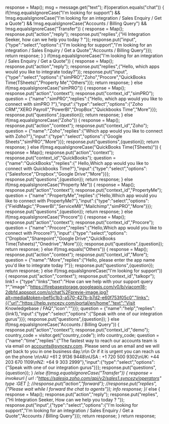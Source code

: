 response = Map();
msg = message.get("text");
if(operation.equals("chat"))
{
	if(!msg.equalsIgnoreCase("I'm looking for support") && !msg.equalsIgnoreCase("I'm looking for an integration / Sales Enquiry / Get a Quote") && !msg.equalsIgnoreCase("Accounts / Billing Query") && !msg.equalsIgnoreCase("Transfer"))
	{
		response = Map();
		response.put("action","reply");
		response.put("replies",{"Hi Integration Seeker, how can we help you today ? "});
		response.put("input",{"type":"select","options":{"I'm looking for support","I'm looking for an integration / Sales Enquiry / Get a Quote","Accounts / Billing Query"}});
		return response;
	}
}
if(msg.equalsIgnoreCase("I'm looking for an integration / Sales Enquiry / Get a Quote"))
{
	response = Map();
	response.put("action","reply");
	response.put("replies",{"Hello, which apps would you like to integrate today?"});
	response.put("input",{"type":"select","options":{"simPRO","Zoho","Procore","QuickBooks Time(TSheets)","Property Me","Others"}});
	return response;
}
else if(msg.equalsIgnoreCase("simPRO"))
{
	response = Map();
	response.put("action","context");
	response.put("context_id","simPRO");
	question = {"name":"simPRO","replies":{"Hello, which app would you like to connect with simPRO ?"},"input":{"type":"select","options":{"Zoho CRM","XERO Payroll","PowerBI","DropBox","Quickbooks Time","More"}}};
	response.put("questions",{question});
	return response;
}
else if(msg.equalsIgnoreCase("Zoho"))
{
	response = Map();
	response.put("action","context");
	response.put("context_id","Zoho");
	question = {"name":"Zoho","replies":{"Which app would you like to connect with Zoho?"},"input":{"type":"select","options":{"Google Sheets","simPRO","More"}}};
	response.put("questions",{question});
	return response;
}
else if(msg.equalsIgnoreCase("QuickBooks Time(TSheets)"))
{
	response = Map();
	response.put("action","context");
	response.put("context_id","QuickBooks");
	question = {"name":"QuickBooks","replies":{" Hello,Which app would you like to connect with Quickbooks Time?"},"input":{"type":"select","options":{"Salesforce","Dropbox","Google Drive","More"}}};
	response.put("questions",{question});
	return response;
}
else if(msg.equalsIgnoreCase("Property Me"))
{
	response = Map();
	response.put("action","context");
	response.put("context_id","PropertyMe");
	question = {"name":"PropertyMe","replies":{"Hello,Which app would you like to connect with PropertyMe?"},"input":{"type":"select","options":{"FieldMagic","PowerBI","ServiceM8","Mailchimp","simPRO","More"}}};
	response.put("questions",{question});
	return response;
}
else if(msg.equalsIgnoreCase("Procore"))
{
	response = Map();
	response.put("action","context");
	response.put("context_id","Procore");
	question = {"name":"Procore","replies":{"Hello,Which app would you like to connect with Procore?"},"input":{"type":"select","options":{"Dropbox","Sharepoint","Google Drive","QuickBooks Time(Tsheets)","Onedrive","More"}}};
	response.put("questions",{question});
	return response;
}
else if(msg.equals("Others"))
{
	response = Map();
	response.put("action","context");
	response.put("context_id","More");
	question = {"name":"More","replies":{"Hello, please enter the app name you'd like to integrate today ?"}};
	response.put("questions",{question});
	return response;
}
else if(msg.equalsIgnoreCase("I'm looking for support"))
{
	response.put("action","context");
	response.put("context_id","talkopr");
	link1 = {"type":"links","text":"How can we help with your support query ?","image":"https://firebasestorage.googleapis.com/v0/b/viacom18-2dbfd.appspot.com/o/chat%2Fprevie-image.jpg?alt=media&token=bef5c1b3-a570-427b-b7d2-e60f753f05c0","links":{{"url":"https://help.syncezy.com/portal/en/home","text":"Visit Knowledgebase / FAQ","icon":""}}};
	question = {"name":"help","replies":{link1},"input":{"type":"select","options":{"Speak with one of our integration gurus"}}};
	response.put("questions",{question});
}
else if(msg.equalsIgnoreCase("Accounts / Billing Query"))
{
	response.put("action","context");
	response.put("context_id","demo");
	country_code = visitor.get("country_code");
	info country_code;
	question = {"name":"time","replies":{"The fastest way to reach our accounts team is via email on accounts@syncezy.com. Please send us an email and we will get back to you in one business day.\n\n Or if it is urgent you can reach us on the phone \n\nAU  +61 2 9136 9448\nUSA : +1 720 500 9302\nUK: +44 203 670 1109\nNZ:  +64 9 303 2999"},"input":{"type":"select","options":{"Speak with one of our integration gurus"}}};
	response.put("questions",{question});
}
/*else if(msg.equalsIgnoreCase("Transfer"))
{
	response = invokeurl
	[
		url :"https://salesiq.zoho.com/api/v2/sales1.syncezy/operators"
		type :GET
	];
	//response.put("action","forward");
	//response.put("replies",{"Please wait while I forward the chat to agents"});
	info response;
}*/
else
{
	response = Map();
	response.put("action","reply");
	response.put("replies",{"Hi Integration Seeker, How can we help you today ? "});
	response.put("input",{"type":"select","options":{"I'm looking for support","I'm looking for an integration / Sales Enquiry / Get a Quote","Accounts / Billing Query"}});
	return response;
}
return response;

<!---
Rishab28081998/Rishab28081998 is a ✨ special ✨ repository because its `README.md` (this file) appears on your GitHub profile.
You can click the Preview link to take a look at your changes.
--->
